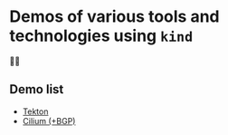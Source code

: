 # Demos of various tools and technologies using `kind`

:mage_man:

## Demo list

* [Tekton](https://github.com/mikejoh/k8s-tech-demos/tree/main/tekton-demo)
* [Cilium (+BGP)](https://github.com/mikejoh/k8s-tech-demos/tree/main/cilium-bgp-demo)
